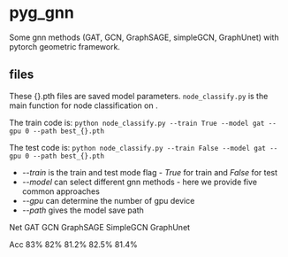 # pyg_gnn
 Some gnn methods (GAT, GCN, GraphSAGE, simpleGCN, GraphUnet) with pytorch geometric framework.
## files
 These {}.pth files are saved model parameters.
 `node_classify.py` is the main function for node classification on <cora>.
 
 The train code is: ```python node_classify.py --train True --model gat --gpu 0 --path best_{}.pth``` 
 
 The test code is: ```python node_classify.py --train False --model gat --gpu 0 --path best_{}.pth``` 
 
 * _--train_ is the train and test mode flag - _True_ for train and _False_ for test
 * _--model_ can select different gnn methods - here we provide five common approaches
 * _--gpu_ can determine the number of gpu device
 * _--path_ gives the model save path
 
 Net       GAT       GCN       GraphSAGE    SimpleGCN      GraphUnet 
 
 Acc       83%       82%       81.2%        82.5%          81.4%
 
       
 
 
 
 
 

 
 
